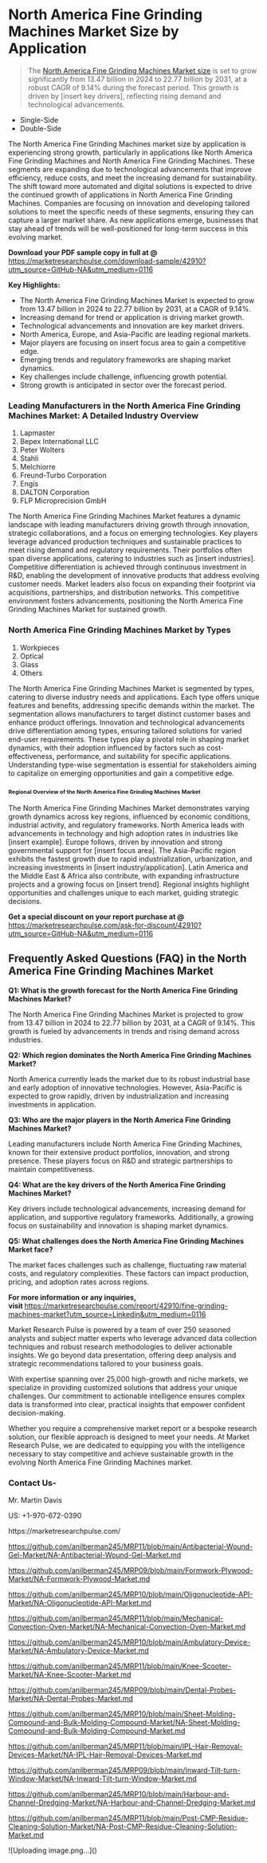 <h1>North America Fine Grinding Machines Market&nbsp;Size by Application</h1><blockquote><p>The <a href="https://marketresearchpulse.com/download-sample/42910?utm_source=GitHub-NA&amp;utm_medium=0116">North America Fine Grinding Machines Market size</a> is set to grow significantly from 13.47 billion in 2024 to 22.77 billion by 2031, at a robust CAGR of 9.14% during the forecast period. This growth is driven by [insert key drivers], reflecting rising demand and technological advancements.</p></blockquote><ul><li>Single-Side<li> Double-Side</li></ul><p>The North America Fine Grinding Machines market size by application is experiencing strong growth, particularly in applications like North America Fine Grinding Machines and North America Fine Grinding Machines. These segments are expanding due to technological advancements that improve efficiency, reduce costs, and meet the increasing demand for sustainability. The shift toward more automated and digital solutions is expected to drive the continued growth of applications in North America Fine Grinding Machines. Companies are focusing on innovation and developing tailored solutions to meet the specific needs of these segments, ensuring they can capture a larger market share. As new applications emerge, businesses that stay ahead of trends will be well-positioned for long-term success in this evolving market.</p><p><strong>Download your PDF sample copy in full at @ </strong><a href="https://marketresearchpulse.com/download-sample/42910?utm_source=GitHub-NA&amp;utm_medium=0116">https://marketresearchpulse.com/download-sample/42910?utm_source=GitHub-NA&amp;utm_medium=0116</a></p><p><strong>Key Highlights: </strong></p><ul><li>The North America Fine Grinding Machines Market is expected to grow from 13.47 billion in 2024 to 22.77 billion by 2031, at a CAGR of 9.14%.</li><li>Increasing demand for trend or application is driving market growth.</li><li>Technological advancements and innovation are key market drivers.</li><li>North America, Europe, and Asia-Pacific are leading regional markets.</li><li>Major players are focusing on insert focus area to gain a competitive edge.</li><li>Emerging trends and regulatory frameworks are shaping market dynamics.</li><li>Key challenges include challenge, influencing growth potential.</li><li>Strong growth is anticipated in sector over the forecast period.</li></ul><h3>Leading Manufacturers in the North America Fine Grinding Machines Market: A Detailed Industry Overview</h3><ol><li>Lapmaster</li><li>Bepex International LLC</li><li>Peter Wolters</li><li>Stahli</li><li>Melchiorre</li><li>Freund-Turbo Corporation</li><li>Engis</li><li>DALTON Corporation</li><li>FLP Microprecision GmbH</li></ol><div class="flex max-w-full flex-col flex-grow"><div class="min-h-8 text-message flex w-full flex-col items-end gap-2 whitespace-normal break-words [.text-message+&amp;]:mt-5" dir="auto" data-message-author-role="assistant" data-message-id="fd8432e4-4910-450d-b182-61b7bfb0a01f" data-message-model-slug="gpt-4o"><div class="flex w-full flex-col gap-1 empty:hidden first:pt-[3px]"><div class="markdown prose w-full break-words dark:prose-invert light"><p>The North America Fine Grinding Machines Market features a dynamic landscape with leading manufacturers driving growth through innovation, strategic collaborations, and a focus on emerging technologies. Key players leverage advanced production techniques and sustainable practices to meet rising demand and regulatory requirements. Their portfolios often span diverse applications, catering to industries such as [insert industries]. Competitive differentiation is achieved through continuous investment in R&amp;D, enabling the development of innovative products that address evolving customer needs. Market leaders also focus on expanding their footprint via acquisitions, partnerships, and distribution networks. This competitive environment fosters advancements, positioning the North America Fine Grinding Machines Market for sustained growth.</p></div></div></div></div><h3>North America Fine Grinding Machines Market by Types</h3><ol><li>Workpieces<li> Optical<li> Glass<li> Others</li></ol><div class="flex max-w-full flex-col flex-grow"><div class="min-h-8 text-message flex w-full flex-col items-end gap-2 whitespace-normal break-words [.text-message+&amp;]:mt-5" dir="auto" data-message-author-role="assistant" data-message-id="084470be-0bb7-4664-bddf-5156b4f41249" data-message-model-slug="gpt-4o-mini"><div class="flex w-full flex-col gap-1 empty:hidden first:pt-[3px]"><div class="markdown prose w-full break-words dark:prose-invert light"><p>The North America Fine Grinding Machines Market is segmented by types, catering to diverse industry needs and applications. Each type offers unique features and benefits, addressing specific demands within the market. The segmentation allows manufacturers to target distinct customer bases and enhance product offerings. Innovation and technological advancements drive differentiation among types, ensuring tailored solutions for varied end-user requirements. These types play a pivotal role in shaping market dynamics, with their adoption influenced by factors such as cost-effectiveness, performance, and suitability for specific applications. Understanding type-wise segmentation is essential for stakeholders aiming to capitalize on emerging opportunities and gain a competitive edge.</p></div></div></div></div><h3><span style="font-size: 11px;">Regional Overview of the North America Fine Grinding Machines Market</span></h3><div class="flex max-w-full flex-col flex-grow"><div class="min-h-8 text-message flex w-full flex-col items-end gap-2 whitespace-normal break-words [.text-message+&amp;]:mt-5" dir="auto" data-message-author-role="assistant" data-message-id="e9038762-ce64-4e30-91c9-9bd413514231" data-message-model-slug="gpt-4o-mini"><div class="flex w-full flex-col gap-1 empty:hidden first:pt-[3px]"><div class="markdown prose w-full break-words dark:prose-invert light"><p>The North America Fine Grinding Machines Market demonstrates varying growth dynamics across key regions, influenced by economic conditions, industrial activity, and regulatory frameworks. North America leads with advancements in technology and high adoption rates in industries like [insert example]. Europe follows, driven by innovation and strong governmental support for [insert focus area]. The Asia-Pacific region exhibits the fastest growth due to rapid industrialization, urbanization, and increasing investments in [insert industry/application]. Latin America and the Middle East &amp; Africa also contribute, with expanding infrastructure projects and a growing focus on [insert trend]. Regional insights highlight opportunities and challenges unique to each market, guiding strategic decisions.</p></div></div></div></div><p><strong>Get a special discount on your report purchase at @ </strong><a href="https://marketresearchpulse.com/ask-for-discount/42910?utm_source=GitHub-NA&amp;utm_medium=0116">https://marketresearchpulse.com/ask-for-discount/42910?utm_source=GitHub-NA&amp;utm_medium=0116</a></p><h2>Frequently Asked Questions (FAQ) in the North America Fine Grinding Machines Market</h2><p><strong>Q1: What is the growth forecast for the North America Fine Grinding Machines Market?</strong></p><p>The North America Fine Grinding Machines Market is projected to grow from 13.47 billion in 2024 to 22.77 billion by 2031, at a CAGR of 9.14%. This growth is fueled by advancements in trends and rising demand across industries.</p><p><strong>Q2: Which region dominates the North America Fine Grinding Machines Market?</strong></p><p>North America currently leads the market due to its robust industrial base and early adoption of innovative technologies. However, Asia-Pacific is expected to grow rapidly, driven by industrialization and increasing investments in application.</p><p><strong>Q3: Who are the major players in the North America Fine Grinding Machines Market?</strong></p><p>Leading manufacturers include North America Fine Grinding Machines, known for their extensive product portfolios, innovation, and strong presence. These players focus on R&amp;D and strategic partnerships to maintain competitiveness.</p><p><strong>Q4: What are the key drivers of the North America Fine Grinding Machines Market?</strong></p><p>Key drivers include technological advancements, increasing demand for application, and supportive regulatory frameworks. Additionally, a growing focus on sustainability and innovation is shaping market dynamics.</p><p><strong>Q5: What challenges does the North America Fine Grinding Machines Market face?</strong></p><p>The market faces challenges such as challenge, fluctuating raw material costs, and regulatory complexities. These factors can impact production, pricing, and adoption rates across regions.</p><p><strong>For more information or any inquiries, visit&nbsp;</strong><a href="https://marketresearchpulse.com/report/42910/fine-grinding-machines-market?utm_source=Linkedin&utm_medium=0116">https://marketresearchpulse.com/report/42910/fine-grinding-machines-market?utm_source=Linkedin&utm_medium=0116</a></p><p>Market Research Pulse is powered by a team of over 250 seasoned analysts and subject matter experts who leverage advanced data collection techniques and robust research methodologies to deliver actionable insights. We go beyond data presentation, offering deep analysis and strategic recommendations tailored to your business goals.</p><p>With expertise spanning over 25,000 high-growth and niche markets, we specialize in providing customized solutions that address your unique challenges. Our commitment to actionable intelligence ensures complex data is transformed into clear, practical insights that empower confident decision-making.</p><p>Whether you require a comprehensive market report or a bespoke research solution, our flexible approach is designed to meet your needs. At Market Research Pulse, we are dedicated to equipping you with the intelligence necessary to stay competitive and achieve sustainable growth in the evolving North America Fine Grinding Machines market.</p><h3><strong>Contact Us-</strong></h3><p>Mr. Martin Davis</p><p>US: +1-970-672-0390</p><p>https://marketresearchpulse.com/</p><p><a href="https://github.com/anilberman245/MRP11/blob/main/Antibacterial-Wound-Gel-Market/NA-Antibacterial-Wound-Gel-Market.md">https://github.com/anilberman245/MRP11/blob/main/Antibacterial-Wound-Gel-Market/NA-Antibacterial-Wound-Gel-Market.md</a></p><p><a href="https://github.com/anilberman245/MRP09/blob/main/Formwork-Plywood-Market/NA-Formwork-Plywood-Market.md">https://github.com/anilberman245/MRP09/blob/main/Formwork-Plywood-Market/NA-Formwork-Plywood-Market.md</a></p><p><a href="https://github.com/anilberman245/MRP10/blob/main/Oligonucleotide-API-Market/NA-Oligonucleotide-API-Market.md">https://github.com/anilberman245/MRP10/blob/main/Oligonucleotide-API-Market/NA-Oligonucleotide-API-Market.md</a></p><p><a href="https://github.com/anilberman245/MRP11/blob/main/Mechanical-Convection-Oven-Market/NA-Mechanical-Convection-Oven-Market.md">https://github.com/anilberman245/MRP11/blob/main/Mechanical-Convection-Oven-Market/NA-Mechanical-Convection-Oven-Market.md</a></p><p><a href="https://github.com/anilberman245/MRP10/blob/main/Ambulatory-Device-Market/NA-Ambulatory-Device-Market.md">https://github.com/anilberman245/MRP10/blob/main/Ambulatory-Device-Market/NA-Ambulatory-Device-Market.md</a></p><p><a href="https://github.com/anilberman245/MRP11/blob/main/Knee-Scooter-Market/NA-Knee-Scooter-Market.md">https://github.com/anilberman245/MRP11/blob/main/Knee-Scooter-Market/NA-Knee-Scooter-Market.md</a></p><p><a href="https://github.com/anilberman245/MRP09/blob/main/Dental-Probes-Market/NA-Dental-Probes-Market.md">https://github.com/anilberman245/MRP09/blob/main/Dental-Probes-Market/NA-Dental-Probes-Market.md</a></p><p><a href="https://github.com/anilberman245/MRP10/blob/main/Sheet-Molding-Compound-and-Bulk-Molding-Compound-Market/NA-Sheet-Molding-Compound-and-Bulk-Molding-Compound-Market.md">https://github.com/anilberman245/MRP10/blob/main/Sheet-Molding-Compound-and-Bulk-Molding-Compound-Market/NA-Sheet-Molding-Compound-and-Bulk-Molding-Compound-Market.md</a></p><p><a href="https://github.com/anilberman245/MRP11/blob/main/IPL-Hair-Removal-Devices-Market/NA-IPL-Hair-Removal-Devices-Market.md">https://github.com/anilberman245/MRP11/blob/main/IPL-Hair-Removal-Devices-Market/NA-IPL-Hair-Removal-Devices-Market.md</a></p><p><a href="https://github.com/anilberman245/MRP09/blob/main/Inward-Tilt-turn-Window-Market/NA-Inward-Tilt-turn-Window-Market.md">https://github.com/anilberman245/MRP09/blob/main/Inward-Tilt-turn-Window-Market/NA-Inward-Tilt-turn-Window-Market.md</a></p><p><a href="https://github.com/anilberman245/MRP10/blob/main/Harbour-and-Channel-Dredging-Market/NA-Harbour-and-Channel-Dredging-Market.md">https://github.com/anilberman245/MRP10/blob/main/Harbour-and-Channel-Dredging-Market/NA-Harbour-and-Channel-Dredging-Market.md</a></p><p><a href="https://github.com/anilberman245/MRP11/blob/main/Post-CMP-Residue-Cleaning-Solution-Market/NA-Post-CMP-Residue-Cleaning-Solution-Market.md">https://github.com/anilberman245/MRP11/blob/main/Post-CMP-Residue-Cleaning-Solution-Market/NA-Post-CMP-Residue-Cleaning-Solution-Market.md</a></p>
![Uploading image.png…]()
